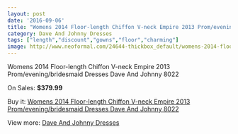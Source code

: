 ```yaml
---
layout: post
date: '2016-09-06'
title: "Womens 2014 Floor-length Chiffon V-neck Empire 2013 Prom/evening/bridesmaid Dresses Dave And Johnny 8022"
category: Dave And Johnny Dresses
tags: ["length","discount","gowns","floor","charming"]
image: http://www.neoformal.com/24644-thickbox_default/womens-2014-floor-length-chiffon-v-neck-empire-2013-prom-evening-bridesmaid-dresses-dave-and-johnny-8022.jpg
---
```

Womens 2014 Floor-length Chiffon V-neck Empire 2013 Prom/evening/bridesmaid Dresses Dave And Johnny 8022

On Sales: **$379.99**
<a href="https://www.neoformal.com/en/dave-and-johnny-dresses/8377-womens-2014-floor-length-chiffon-v-neck-empire-2013-prom-evening-bridesmaid-dresses-dave-and-johnny-8022.html"><amp-img layout="responsive" width="600" height="600" src="//www.neoformal.com/24644-thickbox_default/womens-2014-floor-length-chiffon-v-neck-empire-2013-prom-evening-bridesmaid-dresses-dave-and-johnny-8022.jpg" alt="Womens 2014 Floor-length Chiffon V-neck Empire 2013 Prom/evening/bridesmaid Dresses Dave And Johnny 8022 0" /></a>
<a href="https://www.neoformal.com/en/dave-and-johnny-dresses/8377-womens-2014-floor-length-chiffon-v-neck-empire-2013-prom-evening-bridesmaid-dresses-dave-and-johnny-8022.html"><amp-img layout="responsive" width="600" height="600" src="//www.neoformal.com/24645-thickbox_default/womens-2014-floor-length-chiffon-v-neck-empire-2013-prom-evening-bridesmaid-dresses-dave-and-johnny-8022.jpg" alt="Womens 2014 Floor-length Chiffon V-neck Empire 2013 Prom/evening/bridesmaid Dresses Dave And Johnny 8022 1" /></a>

Buy it: [Womens 2014 Floor-length Chiffon V-neck Empire 2013 Prom/evening/bridesmaid Dresses Dave And Johnny 8022](https://www.neoformal.com/en/dave-and-johnny-dresses/8377-womens-2014-floor-length-chiffon-v-neck-empire-2013-prom-evening-bridesmaid-dresses-dave-and-johnny-8022.html "Womens 2014 Floor-length Chiffon V-neck Empire 2013 Prom/evening/bridesmaid Dresses Dave And Johnny 8022")

View more: [Dave And Johnny Dresses](https://www.neoformal.com/en/9-dave-and-johnny-dresses "Dave And Johnny Dresses")
